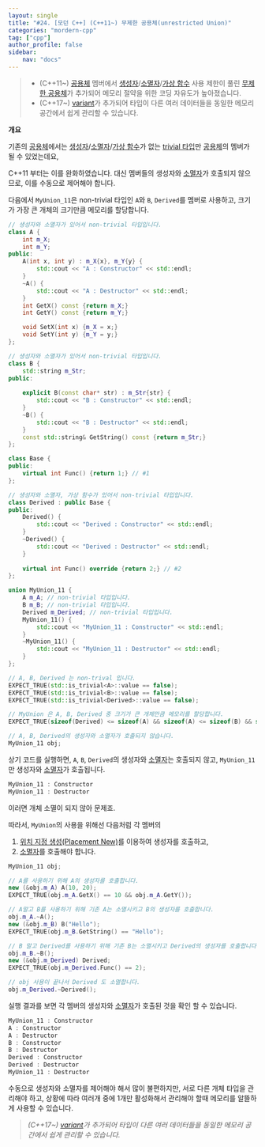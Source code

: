 ```yaml
---
layout: single
title: "#24. [모던 C++] (C++11~) 무제한 공용체(unrestricted Union)"
categories: "mordern-cpp"
tag: ["cpp"]
author_profile: false
sidebar: 
    nav: "docs"
---
```


> * (C++11~) [공용체](https://tango1202.github.io/classic-cpp-guide/classic-cpp-guide-struct-class-union/#%EA%B3%B5%EC%9A%A9%EC%B2%B4) 멤버에서 [생성자](https://tango1202.github.io/classic-cpp-oop/classic-cpp-oop-constructors/)/[소멸자](https://tango1202.github.io/classic-cpp-oop/classic-cpp-oop-destructors/)/[가상 함수](https://tango1202.github.io/classic-cpp-oop/classic-cpp-oop-member-function/#%EA%B0%80%EC%83%81-%ED%95%A8%EC%88%98) 사용 제한이 풀린 [무제한 공용체](https://tango1202.github.io/mordern-cpp/mordern-cpp-unrestricted-union/)가 추가되어 메모리 절약을 위한 코딩 자유도가 높아졌습니다.
> * (C++17~) [variant](https://tango1202.github.io/mordern-cpp-stl/mordern-cpp-stl-variant/)가 추가되어 타입이 다른 여러 데이터들을 동일한 메모리 공간에서 쉽게 관리할 수 있습니다.

**개요**

기존의 [공용체](https://tango1202.github.io/classic-cpp-guide/classic-cpp-guide-struct-class-union/#%EA%B3%B5%EC%9A%A9%EC%B2%B4)에서는 [생성자](https://tango1202.github.io/classic-cpp-oop/classic-cpp-oop-constructors/)/[소멸자](https://tango1202.github.io/classic-cpp-oop/classic-cpp-oop-destructors/)/[가상 함수](https://tango1202.github.io/classic-cpp-oop/classic-cpp-oop-member-function/#%EA%B0%80%EC%83%81-%ED%95%A8%EC%88%98)가 없는 [trivial 타입](https://tango1202.github.io/mordern-cpp/mordern-cpp-type-category/#trivial-%ED%83%80%EC%9E%85%EA%B0%84%EB%8B%A8%ED%95%9C-%ED%83%80%EC%9E%85)만 [공용체](https://tango1202.github.io/classic-cpp-guide/classic-cpp-guide-struct-class-union/#%EA%B3%B5%EC%9A%A9%EC%B2%B4)의 멤버가 될 수 있었는데요, 

C++11 부터는 이를 완화하였습니다.
대신 멤버들의 생성자와 [소멸자](https://tango1202.github.io/classic-cpp-oop/classic-cpp-oop-destructors/)가 호출되지 않으므로, 이를 수동으로 제어해야 합니다.

다음에서 `MyUnion_11`은 non-trivial 타입인 `A`와 `B`, `Derived`를 멤버로 사용하고, 크기가 가장 큰 개체의 크기만큼 메모리를 할당합니다.

```cpp
// 생성자와 소멸자가 있어서 non-trivial 타입입니다.
class A {
    int m_X;
    int m_Y;
public:
    A(int x, int y) : m_X{x}, m_Y{y} {
        std::cout << "A : Constructor" << std::endl;
    }
    ~A() {
        std::cout << "A : Destructor" << std::endl;    
    }
    int GetX() const {return m_X;}
    int GetY() const {return m_Y;}

    void SetX(int x) {m_X = x;}
    void SetY(int y) {m_Y = y;}
};

// 생성자와 소멸자가 있어서 non-trivial 타입입니다.
class B {
    std::string m_Str;
public:
    
    explicit B(const char* str) : m_Str{str} {
        std::cout << "B : Constructor" << std::endl;    
    }
    ~B() {
        std::cout << "B : Destructor" << std::endl;       
    }
    const std::string& GetString() const {return m_Str;}
};

class Base {
public:
    virtual int Func() {return 1;} // #1
};

// 생성자와 소멸자, 가상 함수가 있어서 non-trivial 타입입니다.
class Derived : public Base {
public:
    Derived() {
        std::cout << "Derived : Constructor" << std::endl;    
    }
    ~Derived() {
        std::cout << "Derived : Destructor" << std::endl;  
    }
    
    virtual int Func() override {return 2;} // #2        
};

union MyUnion_11 {
    A m_A; // non-trivial 타입입니다.
    B m_B; // non-trivial 타입입니다.
    Derived m_Derived; // non-trivial 타입입니다.
    MyUnion_11() {
        std::cout << "MyUnion_11 : Constructor" << std::endl;  
    }
    ~MyUnion_11() {
        std::cout << "MyUnion_11 : Destructor" << std::endl;  
    }
};

// A, B, Derived 는 non-trival 입니다.
EXPECT_TRUE(std::is_trivial<A>::value == false);
EXPECT_TRUE(std::is_trivial<B>::value == false);  
EXPECT_TRUE(std::is_trivial<Derived>::value == false); 

// MyUnion 은 A, B, Derived 중 크기가 큰 개체만큼 메모리를 할당합니다.
EXPECT_TRUE(sizeof(Derived) <= sizeof(A) && sizeof(A) <= sizeof(B) && sizeof(B) == sizeof(MyUnion_11));

// A, B, Derived의 생성자와 소멸자가 호출되지 않습니다.
MyUnion_11 obj;
```

상기 코드를 실행하면, `A`, `B`, `Derived`의 생성자와 [소멸자](https://tango1202.github.io/classic-cpp-oop/classic-cpp-oop-destructors/)는 호출되지 않고, `MyUnion_11`만 생성자와 [소멸자](https://tango1202.github.io/classic-cpp-oop/classic-cpp-oop-destructors/)가 호출됩니다.

```cpp
MyUnion_11 : Constructor
MyUnion_11 : Destructor
```

이러면 개체 소멸이 되지 않아 문제죠. 

따라서, `MyUnion`의 사용을 위해선 다음처럼 각 멤버의 

1. [위치 지정 생성(Placement New)](https://tango1202.github.io/classic-cpp-oop/classic-cpp-oop-new-delete/#operator-newptr--placement-new%EC%9C%84%EC%B9%98-%EC%A7%80%EC%A0%95-%EC%83%9D%EC%84%B1)를 이용하여 생성자를 호출하고, 
2. [소멸자](https://tango1202.github.io/classic-cpp-oop/classic-cpp-oop-destructors/)를 호출해야 합니다.

```cpp
MyUnion_11 obj;

// A를 사용하기 위해 A의 생성자를 호출합니다.
new (&obj.m_A) A(10, 20);
EXPECT_TRUE(obj.m_A.GetX() == 10 && obj.m_A.GetY());

// A말고 B를 사용하기 위해 기존 A는 소멸시키고 B의 생성자를 호출합니다.
obj.m_A.~A();
new (&obj.m_B) B("Hello");
EXPECT_TRUE(obj.m_B.GetString() == "Hello");

// B 말고 Derived를 사용하기 위해 기존 B는 소멸시키고 Derived의 생성자를 호출합니다.
obj.m_B.~B();
new (&obj.m_Derived) Derived;
EXPECT_TRUE(obj.m_Derived.Func() == 2);

// obj 사용이 끝나서 Derived 도 소멸합니다.
obj.m_Derived.~Derived();
```

실행 결과를 보면 각 멤버의 생성자와 [소멸자](https://tango1202.github.io/classic-cpp-oop/classic-cpp-oop-destructors/)가 호출된 것을 확인 할 수 있습니다.

```cpp
MyUnion_11 : Constructor
A : Constructor
A : Destructor
B : Constructor
B : Destructor
Derived : Constructor
Derived : Destructor
MyUnion_11 : Destructor
```

수동으로 생성자와 소멸자를 제어해야 해서 많이 불편하지만, 서로 다른 개체 타입을 관리해야 하고, 상황에 따라 여러개 중에 1개만 활성화해서 관리해야 할때 메모리를 알뜰하게 사용할 수 있습니다.

> *(C++17~) [variant](https://tango1202.github.io/mordern-cpp-stl/mordern-cpp-stl-variant/)가 추가되어 타입이 다른 여러 데이터들을 동일한 메모리 공간에서 쉽게 관리할 수 있습니다.*